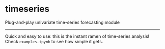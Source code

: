 # timeseries
Plug-and-play univariate time-series forecasting module

---

Quick and easy to use: this is the instant ramen of time-series analysis! Check `examples.ipynb` to see how simple it gets.
